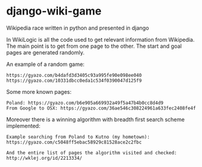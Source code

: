 # django-wiki-game
Wikipedia race written in python and presented in django

In WikiLogic is all the code used to get relevant information from Wikipedia.
The main point is to get from one page to the other. The start and goal pages
are generated randomly.

An example of a random game:
```
https://gyazo.com/b4dafd3d3405c93a995fe90e098ee040
https://gyazo.com/10331dbcc0eda1c534f0390047d125f9
```

Some more known pages:
```
Poland: https://gyazo.com/b6e905a669932a49f5a47b4b0cc8d4d9
From Google to OSX: https://gyazo.com/36ae546c308224961a633fec2408fe4f
```

Moreover there is a winning algorithm with breadth first search scheme implemented:
```
Example searching from Poland to Kutno (my hometown):
https://gyazo.com/c5048ff5ebac58929c81528ace2c2fbc

And the entire list of pages the algorithm visited and checked:
http://wklej.org/id/2213334/
```
